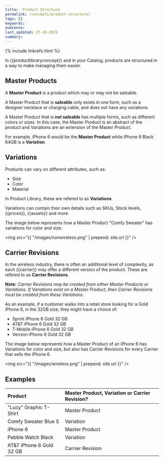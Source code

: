 ```yaml
---
title:  Product Structure
permalink: /concepts/product-structure/
tags: []
keywords: 
audience: 
last_updated: 27-10-2015
summary: 
---
```


{% include linkrefs.html %}

In {{productlibraryconcept}} and in your Catalog, products are structured in a way to make managing them easier.

## Master Products

A **Master Product** is a product which may or may not be saleable.

A Master Product that is **saleable** only exists in one form, such as a designer necklace or charging cable, and does not have any variations.

A Master Product that is **not saleable** has multiple forms, such as different colors or sizes. In this case, the Master Product is an abstract of the product and Variations are an extension of the Master Product.

For example, iPhone 6 would be the **Master Product** while iPhone 6 Black 64GB is a **Variation**.

## Variations

Products can vary on different attributes, such as:

* Size
* Color
* Material 

In Product Library, these are refered to as **Variations**.

Variations can contain their own details such as SKUs, Stock levels, {{prices}}, {{assets}} and more.

The image below represents how a Master Product "Comfy Sweater" has variations for color and size. 

<img src="{{ "/images/nonwireless.png" | prepend: site.url }}" />

## Carrier Revisions

In the wireless industry, there is often an additional level of complexity, as each {{carrier}} may offer a different version of the product. These are refered to as **Carrier Revisions**.

**Note:**  *Carrier Revisions may be created from either Master Products or Variations. If Variations exist on a Master Product, then Carrier Revisions must be created from these Variations.*

As an example, if a customer walks into a retail store looking for a Gold iPhone 6, in the 32GB size, they might have a choice of:

* Sprint iPhone 6 Gold 32 GB 
* AT&T iPhone 6 Gold 32 GB  
* T-Mobile iPhone 6 Gold 32 GB
* Verizon iPhone 6 Gold 32 GB

The image below represents how a Master Product of an iPhone 6 has Variations for color and size, but also has Carrier Revisions for every Carrier that sells the iPhone 6.

<img src="{{ "/images/wireless.png" | prepend: site.url }}" />

## Examples

| Product | Master Product, Variation or Carrier Revision? | 
|:-------------|:------------------------------------------|
| "Lucy" Graphic T-Shirt | Master Product | 
| Comfy Sweater Blue S | Variation | 
| iPhone 6 | Master Product | 
| Pebble Watch Black | Variation |
| AT&T iPhone 6 Gold 32 GB | Carrier Revision | 